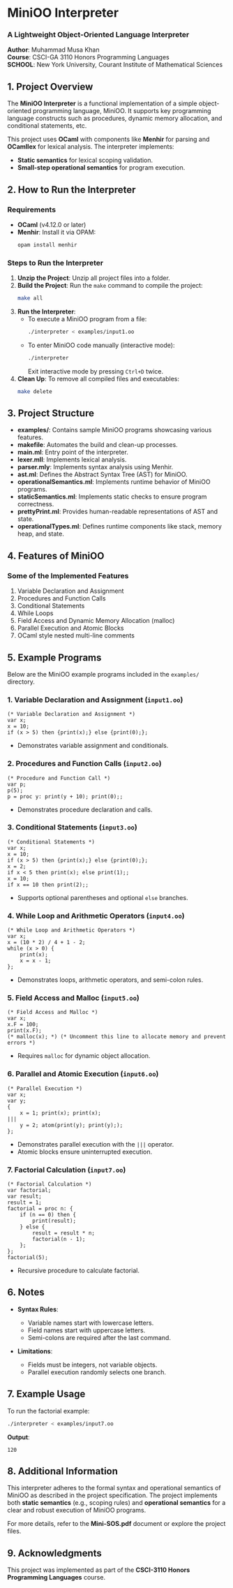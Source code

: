 # **MiniOO Interpreter**  
### **A Lightweight Object-Oriented Language Interpreter**  
**Author**: Muhammad Musa Khan  
**Course**: CSCI-GA 3110 Honors Programming Languages  
**SCHOOL**: New York University, Courant Institute of Mathematical Sciences

## **1. Project Overview**  

The **MiniOO Interpreter** is a functional implementation of a simple object-oriented programming language, MiniOO. It supports key programming language constructs such as procedures, dynamic memory allocation, and conditional statements, etc.

This project uses **OCaml** with components like **Menhir** for parsing and **OCamllex** for lexical analysis. The interpreter implements:  
- **Static semantics** for lexical scoping validation.  
- **Small-step operational semantics** for program execution.  


## **2. How to Run the Interpreter**  

### **Requirements**  
- **OCaml** (v4.12.0 or later)  
- **Menhir**: Install it via OPAM:  
   ```bash
   opam install menhir
   ```  


### **Steps to Run the Interpreter**  
1. **Unzip the Project**: Unzip all project files into a folder.  
2. **Build the Project**: Run the `make` command to compile the project:  
   ```bash
   make all
   ```  
3. **Run the Interpreter**:  
   - To execute a MiniOO program from a file:  
     ```bash
     ./interpreter < examples/input1.oo
     ```  
   - To enter MiniOO code manually (interactive mode):  
     ```bash
     ./interpreter
     ```  
     Exit interactive mode by pressing `Ctrl+D` twice.  
4. **Clean Up**: To remove all compiled files and executables:  
   ```bash
   make delete
   ```  


## **3. Project Structure**  

- **examples/**: Contains sample MiniOO programs showcasing various features.  
- **makefile**: Automates the build and clean-up processes.  
- **main.ml**: Entry point of the interpreter.  
- **lexer.mll**: Implements lexical analysis.  
- **parser.mly**: Implements syntax analysis using Menhir.  
- **ast.ml**: Defines the Abstract Syntax Tree (AST) for MiniOO.  
- **operationalSemantics.ml**: Implements runtime behavior of MiniOO programs.  
- **staticSemantics.ml**: Implements static checks to ensure program correctness.  
- **prettyPrint.ml**: Provides human-readable representations of AST and state.  
- **operationalTypes.ml**: Defines runtime components like stack, memory heap, and state.  


## **4. Features of MiniOO**  

### **Some of the Implemented Features**  
1. Variable Declaration and Assignment  
2. Procedures and Function Calls
3. Conditional Statements
4. While Loops
5. Field Access and Dynamic Memory Allocation (malloc)
6. Parallel Execution and Atomic Blocks
7. OCaml style nested multi-line comments 


## **5. Example Programs**  

Below are the MiniOO example programs included in the `examples/` directory.

### **1. Variable Declaration and Assignment** (`input1.oo`)  
```miniOO
(* Variable Declaration and Assignment *)
var x;
x = 10;
if (x > 5) then {print(x);} else {print(0);};
```
- Demonstrates variable assignment and conditionals.


### **2. Procedures and Function Calls** (`input2.oo`)  
```miniOO
(* Procedure and Function Call *)
var p;
p(5);
p = proc y: print(y + 10); print(0);;
```
- Demonstrates procedure declaration and calls.


### **3. Conditional Statements** (`input3.oo`)  
```miniOO
(* Conditional Statements *)
var x;
x = 10;
if (x > 5) then {print(x);} else {print(0);};
x = 2;
if x < 5 then print(x); else print(1);;
x = 10;
if x == 10 then print(2);;
```
- Supports optional parentheses and optional `else` branches.


### **4. While Loop and Arithmetic Operators** (`input4.oo`)  
```miniOO
(* While Loop and Arithmetic Operators *)
var x;
x = (10 * 2) / 4 + 1 - 2;
while (x > 0) {
    print(x);
    x = x - 1;
};
```
- Demonstrates loops, arithmetic operators, and semi-colon rules.


### **5. Field Access and Malloc** (`input5.oo`)  
```miniOO
(* Field Access and Malloc *)
var x;
x.F = 100;
print(x.F);
(* malloc(x); *) (* Uncomment this line to allocate memory and prevent errors *)
```
- Requires `malloc` for dynamic object allocation.


### **6. Parallel and Atomic Execution** (`input6.oo`)  
```miniOO
(* Parallel Execution *)
var x;
var y;
{
    x = 1; print(x); print(x);
|||
    y = 2; atom(print(y); print(y););
};
```
- Demonstrates parallel execution with the `|||` operator.  
- Atomic blocks ensure uninterrupted execution.


### **7. Factorial Calculation** (`input7.oo`)  
```miniOO
(* Factorial Calculation *)
var factorial;
var result;
result = 1;
factorial = proc n: {
    if (n == 0) then {
        print(result);
    } else {
        result = result * n;
        factorial(n - 1);
    };
};
factorial(5);
```
- Recursive procedure to calculate factorial.


## **6. Notes**  
- **Syntax Rules**:  
   - Variable names start with lowercase letters.  
   - Field names start with uppercase letters.  
   - Semi-colons are required after the last command.  

- **Limitations**:  
   - Fields must be integers, not variable objects.  
   - Parallel execution randomly selects one branch.  


## **7. Example Usage**  

To run the factorial example:  
```bash
./interpreter < examples/input7.oo
```

**Output**:  
```
120
```


## **8. Additional Information**  

This interpreter adheres to the formal syntax and operational semantics of MiniOO as described in the project specification. The project implements both **static semantics** (e.g., scoping rules) and **operational semantics** for a clear and robust execution of MiniOO programs.  

For more details, refer to the **Mini-SOS.pdf** document or explore the project files.


## **9. Acknowledgments**  

This project was implemented as part of the **CSCI-3110 Honors Programming Languages** course.
